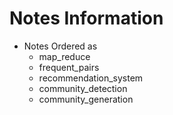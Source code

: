 # Notes Information
- Notes Ordered as  
  - map_reduce
  - frequent_pairs
  - recommendation_system
  - community_detection
  - community_generation
